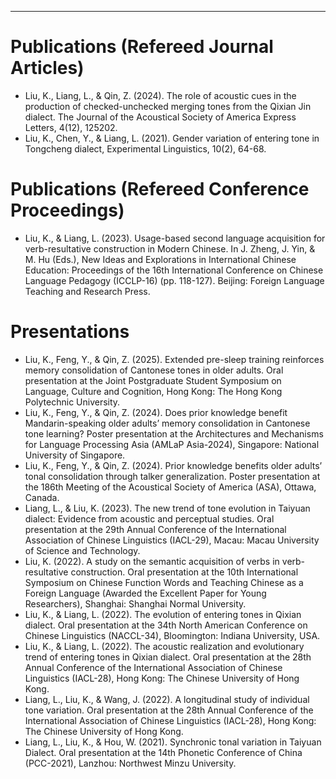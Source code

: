 ---
Publications (Refereed Journal Articles)
======
* Liu, K., Liang, L., & Qin, Z. (2024). The role of acoustic cues in the production of checked-unchecked merging tones from the Qixian Jin dialect. The Journal of the Acoustical Society of America Express Letters, 4(12), 125202.
* Liu, K., Chen, Y., & Liang, L. (2021). Gender variation of entering tone in Tongcheng dialect, Experimental Linguistics, 10(2), 64-68.

Publications (Refereed Conference Proceedings)
======
* Liu, K., & Liang, L. (2023). Usage-based second language acquisition for verb-resultative construction in Modern Chinese. In J. Zheng, J. Yin, & M. Hu (Eds.), New Ideas and Explorations in International Chinese Education: Proceedings of the 16th International Conference on Chinese Language Pedagogy (ICCLP-16) (pp. 118-127). Beijing: Foreign Language Teaching and Research Press. 

Presentations
======
* Liu, K., Feng, Y., & Qin, Z. (2025). Extended pre-sleep training reinforces memory consolidation of Cantonese tones in older adults. Oral presentation at the Joint Postgraduate Student Symposium on Language, Culture and Cognition, Hong Kong: The Hong Kong Polytechnic University.
* Liu, K., Feng, Y., & Qin, Z. (2024). Does prior knowledge benefit Mandarin-speaking older adults’ memory consolidation in Cantonese tone learning? Poster presentation at the Architectures and Mechanisms for Language Processing Asia (AMLaP Asia-2024), Singapore: National University of Singapore.
* Liu, K., Feng, Y., & Qin, Z. (2024). Prior knowledge benefits older adults’ tonal consolidation through talker generalization. Poster presentation at the 186th Meeting of the Acoustical Society of America (ASA), Ottawa, Canada.
* Liang, L., & Liu, K. (2023). The new trend of tone evolution in Taiyuan dialect: Evidence from acoustic and perceptual studies. Oral presentation at the 29th Annual Conference of the International Association of Chinese Linguistics (IACL-29), Macau: Macau University of Science and Technology.
* Liu, K. (2022). A study on the semantic acquisition of verbs in verb-resultative construction. Oral presentation at the 10th International Symposium on Chinese Function Words and Teaching Chinese as a Foreign Language (Awarded the Excellent Paper for Young Researchers), Shanghai: Shanghai Normal University.
* Liu, K., & Liang, L. (2022). The evolution of entering tones in Qixian dialect. Oral presentation at the 34th North American Conference on Chinese Linguistics (NACCL-34), Bloomington: Indiana University, USA.
* Liu, K., & Liang, L. (2022). The acoustic realization and evolutionary trend of entering tones in Qixian dialect. Oral presentation at the 28th Annual Conference of the International Association of Chinese Linguistics (IACL-28), Hong Kong: The Chinese University of Hong Kong. 
* Liang, L., Liu, K., & Wang, J. (2022). A longitudinal study of individual tone variation. Oral presentation at the 28th Annual Conference of the International Association of Chinese Linguistics (IACL-28), Hong Kong: The Chinese University of Hong Kong.
* Liang, L., Liu, K., & Hou, W. (2021). Synchronic tonal variation in Taiyuan Dialect. Oral presentation at the 14th Phonetic Conference of China (PCC-2021), Lanzhou: Northwest Minzu University. 


